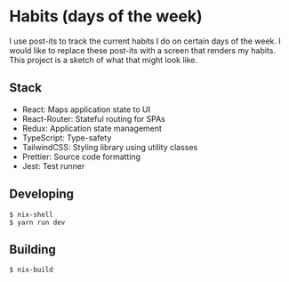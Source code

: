 # Habits (days of the week)

I use post-its to track the current habits I do on certain days of the week. I
would like to replace these post-its with a screen that renders my habits. This
project is a sketch of what that might look like.

## Stack

- React: Maps application state to UI
- React-Router: Stateful routing for SPAs
- Redux: Application state management
- TypeScript: Type-safety
- TailwindCSS: Styling library using utility classes
- Prettier: Source code formatting
- Jest: Test runner

## Developing

```shell
$ nix-shell
$ yarn run dev
```

## Building

```shell
$ nix-build
```

